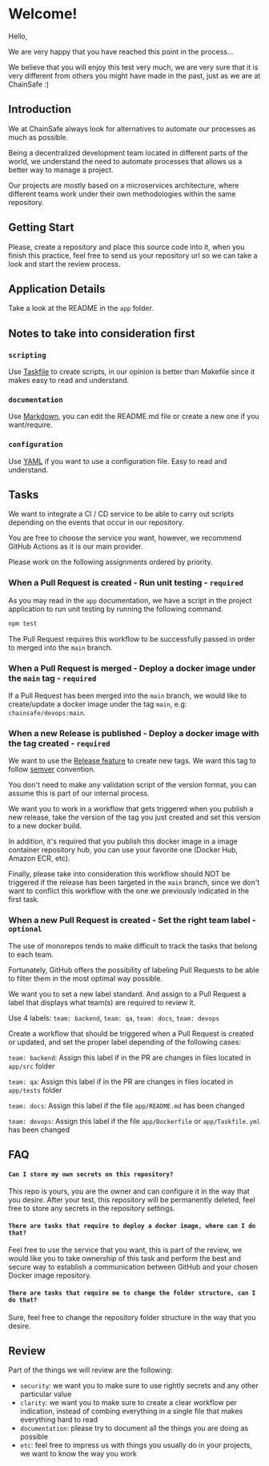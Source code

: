 # Welcome!

Hello,

We are very happy that you have reached this point in the process...

We believe that you will enjoy this test very much, we are very sure that it is very
different from others you might have made in the past, just as we are at ChainSafe :)

## Introduction

We at ChainSafe always look for alternatives to automate our processes as much as possible.

Being a decentralized development team located in different parts of the world,
we understand the need to automate processes that allows us a better way to manage a project.

Our projects are mostly based on a microservices architecture, where different teams work under
their own methodologies within the same repository.

## Getting Start

Please, create a repository and place this source code into it, when you finish this practice,
feel free to send us your repository url so we can take a look and start the review process.

## Application Details

Take a look at the README in the `app` folder.

## Notes to take into consideration first

### `scripting`

Use [Taskfile](https://taskfile.dev/#/) to create scripts, in our opinion is better than Makefile
since it makes easy to read and understand.

### `documentation`

Use [Markdown](https://guides.github.com/features/mastering-markdown/), you can edit the README.md
file or create a new one if you want/require.

### `configuration`

Use [YAML](https://yaml.org/) if you want to use a configuration file.
Easy to read and understand.

## Tasks

We want to integrate a CI / CD service to be able to carry out scripts depending on the events
that occur in our repository.

You are free to choose the service you want, however, we recommend GitHub Actions
as it is our main provider.

Please work on the following assignments ordered by priority.

### When a Pull Request is created - Run unit testing - `required`

As you may read in the `app` documentation, we have a script in the project application to run
unit testing by running the following command.

```sh
npm test
```

The Pull Request requires this workflow to be successfully passed in order to merged into the
`main` branch.

### When a Pull Request is merged - Deploy a docker image under the `main` tag - `required`

If a Pull Request has been merged into the `main` branch, we would like to create/update a
docker image under the tag `main`, e.g: `chainsafe/devops:main`.

### When a new Release is published - Deploy a docker image with the tag created - `required`

We want to use the [Release feature](https://github.com/ChainSafe/devops-assessments/releases/new)
to create new tags. We want this tag to follow [semver](https://semver.org) convention.

You don't need to make any validation script of the version format, you can assume this is part
of our internal process.

We want you to work in a workflow that gets triggered when you publish a new release, take the
version of the tag you just created and set this version to a new docker build.

In addition, it's required that you publish this docker image in a image container repository hub,
you can use your favorite one (Docker Hub, Amazon ECR, etc).

Finally, please take into consideration this workflow should NOT be triggered if the release has
been targeted in the `main` branch, since we don't want to conflict this workflow with the one
we previously indicated in the first task.

### When a new Pull Request is created - Set the right team label - `optional`

The use of monorepos tends to make difficult to track the tasks that belong to each team.

Fortunately, GitHub offers the possibility of labeling Pull Requests to be able to filter them in
the most optimal way possible.

We want you to set a new label standard. And assign to a Pull Request a label that displays what
team(s) are required to review it.

Use 4 labels: `team: backend`, `team: qa`, `team: docs`, `team: devops`

Create a workflow that should be triggered when a Pull Request is created or updated, and set
the proper label depending of the following cases:

`team: backend`: Assign this label if in the PR are changes in files located in `app/src` folder

`team: qa`: Assign this label if in the PR are changes in files located in `app/tests` folder

`team: docs`: Assign this label if the file `app/README.md` has been changed

`team: devops`: Assign this label if the file `app/Dockerfile` or `app/Taskfile.yml` has been
changed

## FAQ

#### `Can I store my own secrets on this repository?`

This repo is yours, you are the owner and can configure it in the way that you desire.
After your test, this repository will be permanently deleted, feel free to store any secrets in
the repository settings.

#### `There are tasks that require to deploy a docker image, where can I do that?`

Feel free to use the service that you want, this is part of the review, we would like you to take
ownership of this task and perform the best and secure way to establish a communication between
GitHub and your chosen Docker image repository.

#### `There are tasks that require me to change the folder structure, can I do that?`

Sure, feel free to change the repository folder structure in the way that you desire.

## Review

Part of the things we will review are the following:

- `security`: we want you to make sure to use rightly secrets and any other particular value
- `clarity`: we want you to make sure to create a clear workflow per indication, instead of
  combing everything in a single file that makes everything hard to read
- `documentation`: please try to document all the things you are doing as possible
- `etc`: feel free to impress us with things you usually do in your projects, we want to know the
  way you work
